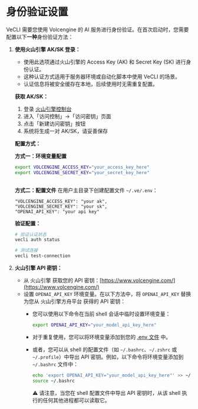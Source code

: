 # 身份验证设置

VeCLI 需要您使用 Volcengine 的 AI 服务进行身份验证。在首次启动时，您需要配置以下**一种**身份验证方法：

1.  **使用火山引擎 AK/SK 登录：**
    - 使用此选项通过火山引擎的 Access Key (AK) 和 Secret Key (SK) 进行身份认证。
    - 这种认证方式适用于服务器环境或自动化脚本中使用 VeCLI 的场景。
    - 认证信息将被安全缓存在本地，后续使用时无需重复配置。

    **获取 AK/SK：**
    1. 登录 [火山引擎控制台](https://console.volcengine.com/)
    2. 进入「访问控制」→「访问密钥」页面
    3. 点击「新建访问密钥」按钮
    4. 系统将生成一对 AK/SK，请妥善保存

    **配置方式：**

    **方式一：环境变量配置**
    ```bash
    export VOLCENGINE_ACCESS_KEY="your_access_key_here"
    export VOLCENGINE_SECRET_KEY="your_secret_key_here"
  
    ```

    **方式二：配置文件**
    在用户主目录下创建配置文件 `~/.ve/.env`：
    ```
    "VOLCENGINE_ACCESS_KEY": "your ak",
    "VOLCENGINE_SECRET_KEY": "your sk",
    "OPENAI_API_KEY": "your api key"
    ```

    **验证配置：**
    ```bash
    # 验证认证状态
    vecli auth status
    
    # 测试连接
    vecli test-connection
    ```

2.  **<a id="vecli-api-key"></a>火山引擎 API 密钥：**
    - 从 火山引擎 获取您的 API 密钥：[https://www.volcengine.com/](https://www.volcengine.com/)
    - 设置 `OPENAI_API_KEY` 环境变量。在以下方法中，将 `OPENAI_API_KEY` 替换为您从 火山引擎方舟平台 获得的 API 密钥：
      - 您可以使用以下命令在当前 shell 会话中临时设置环境变量：
        ```bash
        export OPENAI_API_KEY="your_model_api_key_here"
        ```
      - 对于重复使用，您可以将环境变量添加到您的 [.env 文件](#persisting-environment-variables-with-env-files) 中。

      - 或者，您可以从 shell 的配置文件（如 `~/.bashrc`、`~/.zshrc` 或 `~/.profile`）中导出 API 密钥。例如，以下命令将环境变量添加到 `~/.bashrc` 文件中：

        ```bash
        echo 'export OPENAI_API_KEY="your_model_api_key_here"' >> ~/.bashrc
        source ~/.bashrc
        ```

        :warning: 请注意，当您在 shell 配置文件中导出 API 密钥时，从该 shell 执行的任何其他进程都可以读取它。


